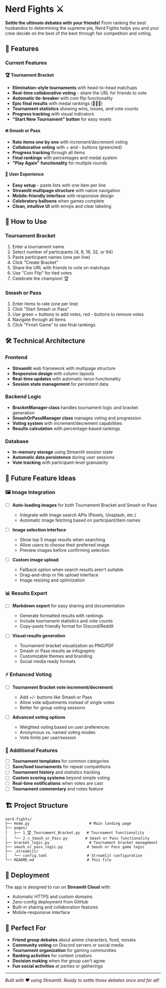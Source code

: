 # Nerd Fights ⚔️

**Settle the ultimate debates with your friends!** From ranking the best husbandos to determining the supreme pie, Nerd Fights helps you and your crew decide on the best of the best through fair competition and voting.

## 🚀 Features

### Current Features

#### 🏆 Tournament Bracket
- **Elimination-style tournaments** with head-to-head matchups
- **Real-time collaborative voting** - share the URL for friends to vote
- **Automatic tie-breaker** with coin flip functionality
- **Epic final results** with medal rankings (🥇🥈🥉)
- **Tournament statistics** showing wins, losses, and vote counts
- **Progress tracking** with visual indicators
- **"Start New Tournament" button** for easy resets

#### 🔥 Smash or Pass
- **Rate items one by one** with increment/decrement voting
- **Collaborative voting** with + and - buttons (green/red)
- **Progress tracking** through all items
- **Final rankings** with percentages and medal system
- **"Play Again" functionality** for multiple rounds

#### 🎨 User Experience
- **Easy setup** - paste lists with one item per line
- **Streamlit multipage structure** with native navigation
- **Mobile-friendly interface** with responsive design
- **Celebratory balloons** when games complete
- **Clean, intuitive UI** with emojis and clear labeling

## 📱 How to Use

### Tournament Bracket
1. Enter a tournament name
2. Select number of participants (4, 8, 16, 32, or 64)
3. Paste participant names (one per line)
4. Click "Create Bracket" 
5. Share the URL with friends to vote on matchups
6. Use "Coin Flip" for tied votes
7. Celebrate the champion! 🏆

### Smash or Pass
1. Enter items to rate (one per line)
2. Click "Start Smash or Pass"
3. Use green + buttons to add votes, red - buttons to remove votes
4. Navigate through all items
5. Click "Finish Game" to see final rankings

## 🛠 Technical Architecture

### Frontend
- **Streamlit** web framework with multipage structure
- **Responsive design** with column layouts
- **Real-time updates** with automatic rerun functionality
- **Session state management** for persistent data

### Backend Logic
- **BracketManager class** handles tournament logic and bracket generation
- **SmashOrPassManager class** manages voting and progression
- **Voting system** with increment/decrement capabilities
- **Results calculation** with percentage-based rankings

### Database
- **In-memory storage** using Streamlit session state
- **Automatic data persistence** during user sessions
- **Vote tracking** with participant-level granularity

## 🔮 Future Feature Ideas

### 🖼️ Image Integration
- [ ] **Auto-loading images** for both Tournament Bracket and Smash or Pass
  - Integrate with image search APIs (Pexels, Unsplash, etc.)
  - Automatic image fetching based on participant/item names
  
- [ ] **Image selection interface**
  - Show top 5 image results when searching
  - Allow users to choose their preferred image
  - Preview images before confirming selection
  
- [ ] **Custom image upload**
  - Fallback option when search results aren't suitable
  - Drag-and-drop or file upload interface
  - Image resizing and optimization

### 📊 Results Export
- [ ] **Markdown export** for easy sharing and documentation
  - Generate formatted results with rankings
  - Include tournament statistics and vote counts
  - Copy-paste friendly format for Discord/Reddit

- [ ] **Visual results generation**
  - Tournament bracket visualization as PNG/PDF
  - Smash or Pass results as infographic
  - Customizable themes and branding
  - Social media ready formats

### ⚡ Enhanced Voting
- [ ] **Tournament Bracket vote increment/decrement**
  - Add +/- buttons like Smash or Pass
  - Allow vote adjustments instead of single votes
  - Better for group voting sessions

- [ ] **Advanced voting options**
  - Weighted voting based on user preferences
  - Anonymous vs. named voting modes
  - Vote limits per user/session

### 🎯 Additional Features
- [ ] **Tournament templates** for common categories
- [ ] **Save/load tournaments** for repeat competitions
- [ ] **Tournament history** and statistics tracking
- [ ] **Custom scoring systems** beyond simple voting
- [ ] **Real-time notifications** when votes are cast
- [ ] **Tournament commentary** and notes feature

## 🏗️ Project Structure

```
nerd-fights/
├── Home.py                           # Main landing page
├── pages/
│   ├── 1_🏆_Tournament_Bracket.py   # Tournament functionality  
│   └── 2_🔥_Smash_or_Pass.py        # Smash or Pass functionality
├── bracket_logic.py                  # Tournament bracket management
├── smash_or_pass_logic.py           # Smash or Pass game logic
├── .streamlit/
│   └── config.toml                  # Streamlit configuration
└── README.md                        # This file
```

## 🚀 Deployment

The app is designed to run on **Streamlit Cloud** with:
- Automatic HTTPS and custom domains
- Zero-config deployment from GitHub
- Built-in sharing and collaboration features
- Mobile-responsive interface

## 🤝 Perfect For

- **Friend group debates** about anime characters, food, movies
- **Community voting** on Discord servers or social media
- **Tournament organization** for gaming communities
- **Ranking activities** for content creators
- **Decision making** when the group can't agree
- **Fun social activities** at parties or gatherings

---

*Built with ❤️ using Streamlit. Ready to settle those debates once and for all!*